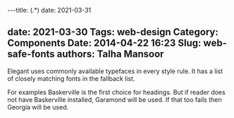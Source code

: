 ---title: (.*)
date: 2021-03-31

date: 2021-03-30
Tags: web-design
Category: Components
Date: 2014-04-22 16:23
Slug: web-safe-fonts
authors: Talha Mansoor
---

Elegant uses commonly available typefaces in every style rule. It has a list of
closely matching fonts in the fallback list.

For examples
Baskerville <!-- yaspeller ignore -->
is the
first choice for headings. But if reader does not have
Baskerville <!-- yaspeller ignore -->
installed,
Garamond <!-- yaspeller ignore -->
will be used. If that too fails then Georgia will be used.
